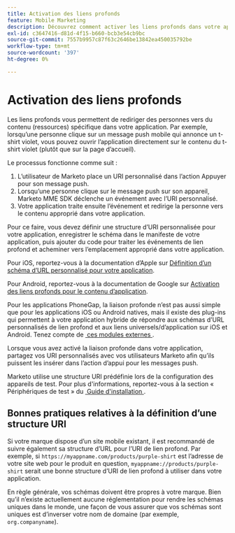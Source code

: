 ```yaml
---
title: Activation des liens profonds
feature: Mobile Marketing
description: Découvrez comment activer les liens profonds dans votre application pour les messages push Marketo à l’aide de schémas URI personnalisés, avec les conseils et les bonnes pratiques d’iOS, d’Android et de PhoneGap.
exl-id: c3647416-d81d-4f15-b660-bcb3e54cb9bc
source-git-commit: 7557b9957c87f63c2646be13842ea450035792be
workflow-type: tm+mt
source-wordcount: '397'
ht-degree: 0%

---
```


# Activation des liens profonds

Les liens profonds vous permettent de rediriger des personnes vers du contenu (ressources) spécifique dans votre application. Par exemple, lorsqu’une personne clique sur un message push mobile qui annonce un t-shirt violet, vous pouvez ouvrir l’application directement sur le contenu du t-shirt violet (plutôt que sur la page d’accueil).

Le processus fonctionne comme suit :

1. L’utilisateur de Marketo place un URI personnalisé dans l’action Appuyer pour son message push.
1. Lorsqu’une personne clique sur le message push sur son appareil, Marketo MME SDK déclenche un événement avec l’URI personnalisé.
1. Votre application traite ensuite l’événement et redirige la personne vers le contenu approprié dans votre application.

Pour ce faire, vous devez définir une structure d’URI personnalisée pour votre application, enregistrer le schéma dans le manifeste de votre application, puis ajouter du code pour traiter les événements de lien profond et acheminer vers l’emplacement approprié dans votre application.

Pour iOS, reportez-vous à la documentation d’Apple sur [Définition d’un schéma d’URL personnalisé pour votre application](https://developer.apple.com/documentation/xcode/defining-a-custom-url-scheme-for-your-app).

Pour Android, reportez-vous à la documentation de Google sur [Activation des liens profonds pour le contenu d’application](https://developer.android.com/training/app-links/deep-linking).

Pour les applications PhoneGap, la liaison profonde n’est pas aussi simple que pour les applications iOS ou Android natives, mais il existe des plug-ins qui permettent à votre application hybride de répondre aux schémas d’URL personnalisés de lien profond et aux liens universels/d’application sur iOS et Android. Tenez compte de [&#x200B; ces modules externes &#x200B;](https://cordova.apache.org/plugins/?q=deeplink).

Lorsque vous avez activé la liaison profonde dans votre application, partagez vos URI personnalisés avec vos utilisateurs Marketo afin qu’ils puissent les insérer dans l’action d’appui pour les messages push.

Marketo utilise une structure URI prédéfinie lors de la configuration des appareils de test. Pour plus d&#39;informations, reportez-vous à la section « Périphériques de test » du [&#x200B; Guide d&#39;installation &#x200B;](installation.md).

## Bonnes pratiques relatives à la définition d’une structure URI

Si votre marque dispose d’un site mobile existant, il est recommandé de suivre également sa structure d’URL pour l’URI de lien profond. Par exemple, si `https://myappname.com/products/purple-shirt` est l’adresse de votre site web pour le produit en question, `myappname://products/purple-shirt` serait une bonne structure d’URI de lien profond à utiliser dans votre application.

En règle générale, vos schémas doivent être propres à votre marque. Bien qu’il n’existe actuellement aucune réglementation pour rendre les schémas uniques dans le monde, une façon de vous assurer que vos schémas sont uniques est d’inverser votre nom de domaine (par exemple, `org.companyname`).
